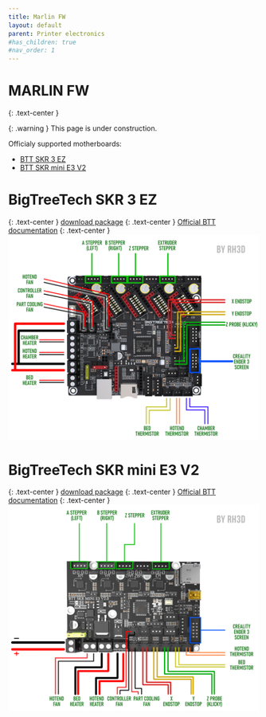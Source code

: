 ```yaml
---
title: Marlin FW
layout: default
parent: Printer electronics
#has_children: true
#nav_order: 1
---
```

# MARLIN FW
{: .text-center }

{: .warning }
This page is under construction.

Officialy supported motherboards:
- [BTT SKR 3 EZ]
- [BTT SKR mini E3 V2]

# BigTreeTech SKR 3 EZ
{: .text-center }
[download package](./assets/fw/E3NG_M2.1.x_config_SKR3EZ.zip)
{: .text-center }
[Official BTT documentation](https://github.com/bigtreetech/SKR-3/tree/master/Hardware%20(SKR%203%20EZ))
{: .text-center }
![](./assets/images/diagram/SKR3EZ_MARLIN_WD.png)

# BigTreeTech SKR mini E3 V2
{: .text-center }
[download package](./assets/fw/E3NG_M2.1.x_config_SKRminiE3v2.zip)
{: .text-center }
[Official BTT documentation](https://github.com/bigtreetech/BIGTREETECH-SKR-mini-E3/tree/master/hardware/BTT%20SKR%20MINI%20E3%20V2.0/Hardware)
{: .text-center }
![](./assets/images/diagram/SKRminiE3v2_MARLIN_WD.png)

[BTT SKR 3 EZ]: https://rh3d.xyz/marlin.html#bigtreetech-skr-3-ez
[BTT SKR mini E3 V2]: https://rh3d.xyz/marlin.html#bigtreetech-skr-mini-e3-v2
